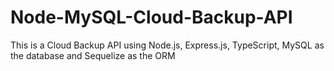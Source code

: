 # Node-MySQL-Cloud-Backup-API
This is a Cloud Backup API using Node.js, Express.js, TypeScript, MySQL as the database and Sequelize as the ORM
